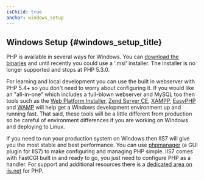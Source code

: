 ```yaml
---
isChild: true
anchor: windows_setup
---
```


## Windows Setup {#windows_setup_title}

PHP is available in several ways for Windows. You can [download the binaries][php-downloads] and until recently you
could use a '.msi' installer. The installer is no longer supported and stops at PHP 5.3.0.

For learning and local development you can use the built in webserver with PHP 5.4+ so you don't need to worry about
configuring it. If you would like an "all-in-one" which includes a full-blown webserver and MySQL too then tools such
as the [Web Platform Installer][wpi], [Zend Server CE][zsce], [XAMPP][xampp], [EasyPHP][easyphp] and [WAMP][wamp] will
help get a Windows development environment up and running fast. That said, these tools will be a little different from
production so be careful of environment differences if you are working on Windows and deploying to Linux.

If you need to run your production system on Windows then IIS7 will give you the most stable and best performance. You
can use [phpmanager][phpmanager] (a GUI plugin for IIS7) to make configuring and managing PHP simple. IIS7 comes with
FastCGI built in and ready to go, you just need to configure PHP as a handler. For support and additional resources
there is a [dedicated area on iis.net][php-iis] for PHP.


[php-downloads]: http://windows.php.net
[wpi]: http://www.microsoft.com/web/downloads/platform.aspx
[zsce]: http://www.zend.com/en/products/server-ce/
[xampp]: http://www.apachefriends.org/en/xampp.html
[easyphp]: http://www.easyphp.org/
[wamp]: http://www.wampserver.com/en/
[phpmanager]: http://phpmanager.codeplex.com/
[php-iis]: http://php.iis.net/
